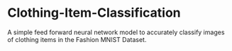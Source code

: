 # Clothing-Item-Classification
A simple feed forward neural network model to accurately classify images of clothing items in the Fashion MNIST Dataset. 
